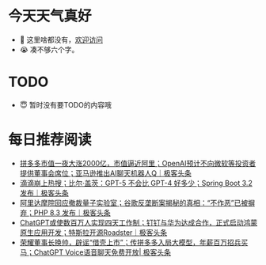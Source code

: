 # 今天天气真好
- 👋 这里啥都没有，[欢迎访问](https://zhangfeng-ola.github.io/)
- 😭 凑不够六个字。
<!---
- 👀 I’m interested in ...
- 🌱 I’m currently learning ...
- 💞️ I’m looking to collaborate on ...
- 📫 How to reach me ...
- 😇 I'm doing something ...

--->

# TODO 
- 😇 暂时没有要TODO的内容哦

<!---
zhangfeng-ola/zhangfeng-ola is a ✨ special ✨ repository because its `README.md` (this file) appears on your GitHub profile.
You can click the Preview link to take a look at your changes.
--->

# 每日推荐阅读
<!-- BLOG-POST-LIST:START -->
- [拼多多市值一夜大涨2000亿，市值逼近阿里；OpenAI预计不向微软等投资者提供董事会席位；亚马逊推出AI聊天机器人Q｜极客头条](https://blog.csdn.net/weixin_39786569/article/details/134682384)
- [滴滴崩上热搜；比尔·盖茨：GPT-5 不会比 GPT-4 好多少；Spring Boot 3.2 发布｜极客头条](https://blog.csdn.net/weixin_39786569/article/details/134659866)
- [阿里达摩院回应撤裁量子实验室；谷歌反垄断案揭秘的真相：“不作恶”已被摒弃；PHP 8.3 发布｜极客头条](https://blog.csdn.net/weixin_39786569/article/details/134638616)
- [ChatGPT或使数百万人实现四天工作制；钉钉与华为达成合作，正式启动鸿蒙原生应用开发；特斯拉开源Roadster｜极客头条](https://blog.csdn.net/weixin_39786569/article/details/134591374)
- [荣耀董事长换帅，辟谣“借壳上市”；传拼多多入局大模型，年薪百万招兵买马；ChatGPT Voice语音聊天免费开放| 极客头条](https://blog.csdn.net/weixin_39786569/article/details/134569401)
<!-- BLOG-POST-LIST:END -->

